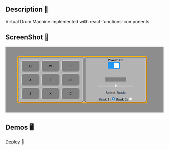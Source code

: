 ## Description 📖
Virtual Drum Machine implemented with react-functions-components 

## ScreenShot 📸
![](screenshots/screenshot.png)

## Demos 🖥️
[Deploy](https://virtual-drum-machine.netlify.app) 🚀
